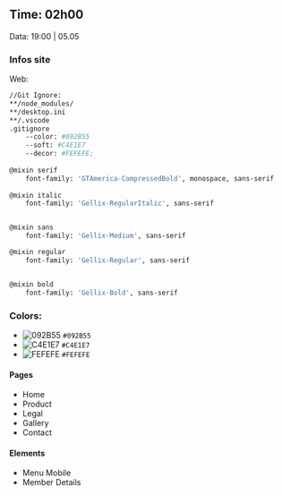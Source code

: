 
## Time: 02h00
Data: 19:00 | 05.05

###	 Infos site
Web:
```bash
//Git Ignore:
**/node_modules/
**/desktop.ini
**/.vscode
.gitignore
    --color: #092B55
    --soft: #C4E1E7
    --decor: #FEFEFE;
	
@mixin serif 
	font-family: 'GTAmerica-CompressedBold', monospace, sans-serif
	
@mixin italic
	font-family: 'Gellix-RegularItalic', sans-serif


@mixin sans 
	font-family: 'Gellix-Medium', sans-serif

@mixin regular
	font-family: 'Gellix-Regular', sans-serif


@mixin bold 
	font-family: 'Gellix-Bold', sans-serif
```

### Colors:

- ![092B55](https://placehold.it/15/092B55/000000?text=+) `#092B55`
- ![C4E1E7](https://placehold.it/15/C4E1E7/000000?text=+) `#C4E1E7`
- ![FEFEFE](https://placehold.it/15/FEFEFE/000000?text=+) `#FEFEFE`

#### Pages
<ul>
	<li>Home</li>
	<li>Product</li>
	<li>Legal</li>
	<li>Gallery</li>
	<li>Contact</li>
</ul>

#### Elements
<ul>
	<li>Menu Mobile</li>
	<li>Member Details</li>
</ul>
